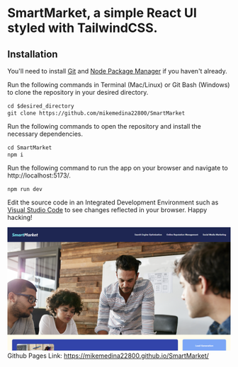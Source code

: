 # SmartMarket, a simple React UI styled with TailwindCSS.

## Installation

You'll need to install [Git](https://git-scm.com/downloads) and [Node Package Manager](https://www.npmjs.com/) if you haven't already.

Run the following commands in Terminal (Mac/Linux) or Git Bash (Windows) to clone the repository in your desired directory.
```
cd $desired_directory
git clone https://github.com/mikemedina22800/SmartMarket
```

Run the following commands to open the repository and install the necessary dependencies.
```
cd SmartMarket
npm i
```

Run the following command to run the app on your browser and navigate to http://localhost:5173/.
```
npm run dev
```

Edit the source code in an Integrated Development Environment such as [Visual Studio Code](https://code.visualstudio.com/) to see changes reflected in your browser. Happy hacking!

![](./public/screenshot.png)
Github Pages Link: https://mikemedina22800.github.io/SmartMarket/



